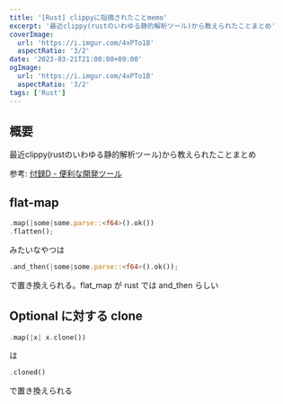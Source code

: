 ```yaml
---
title: '[Rust] clippyに指摘されたことmemo'
excerpt: '最近clippy(rustのいわゆる静的解析ツール)から教えられたことまとめ'
coverImage: 
  url: 'https://i.imgur.com/4xPTo1B'
  aspectRatio: '3/2'
date: '2023-03-21T21:00:00+09:00'
ogImage:
  url: 'https://i.imgur.com/4xPTo1B'
  aspectRatio: '3/2'
tags: ['Rust']
---
```

  
## 概要

最近clippy(rustのいわゆる静的解析ツール)から教えられたことまとめ

参考:  [付録D - 便利な開発ツール](https://doc.rust-jp.rs/book-ja/appendix-04-useful-development-tools.html#%E4%BB%98%E9%8C%B2d---%E4%BE%BF%E5%88%A9%E3%81%AA%E9%96%8B%E7%99%BA%E3%83%84%E3%83%BC%E3%83%AB)

## flat-map

```rust
.map(|some|some.parse::<f64>().ok())
.flatten();
```

みたいなやつは

```rust
.and_then(|some|some.parse::<f64>().ok());
```

で置き換えられる。flat_map が rust では and_then らしい

## Optional に対する clone 


```rust
.map(|x| x.clone())
```

は
```rust
.cloned()
```

で置き換えられる


